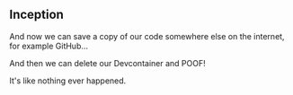 ## Inception

And now we can save a copy of our code somewhere else on the internet, for example GitHub...

And then we can delete our Devcontainer and POOF!

It's like nothing ever happened.